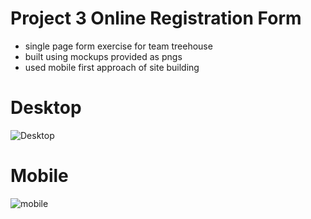 # Project 3 Online Registration Form

- single page form exercise for team treehouse
- built using mockups provided as pngs
- used mobile first approach of site building

# Desktop
![Desktop]()

# Mobile
![mobile]()
